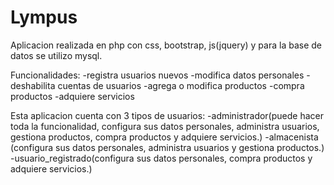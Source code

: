 # Lympus
Aplicacion realizada en php con css, bootstrap, js(jquery) y para la base de datos se utilizo mysql.

Funcionalidades:
-registra usuarios nuevos
-modifica datos personales
-deshabilita cuentas de usuarios
-agrega o modifica productos
-compra productos
-adquiere servicios

Esta aplicacion cuenta con 3 tipos de usuarios:
-administrador(puede hacer toda la funcionalidad, configura sus datos personales, administra usuarios, gestiona productos, compra productos y adquiere servicios.)
-almacenista (configura sus datos personales, administra usuarios y gestiona productos.)
-usuario_registrado(configura sus datos personales, compra productos y adquiere servicios.)
